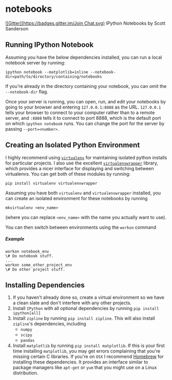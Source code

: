 notebooks
=========
[![Gitter](https://badges.gitter.im/Join Chat.svg)](https://gitter.im/ssanderson/notebooks?utm_source=badge&utm_medium=badge&utm_campaign=pr-badge&utm_content=badge)
IPython Notebooks by Scott Sanderson

Running IPython Notebook
------------------------
Assuming you have the below dependencies installed, you can run a local
notebook server by running:
```
ipython notebook --matplotlib=inline --notebook-dir=path/to/directory/containing/notebooks
```
If you're already in the directory containing your notebook, you can omit the `--notebook-dir` flag.


Once your server is running, you can open, run, and edit your notebooks by going to your browser and
entering `127.0.0.1:8888` as the URL. `127.0.0.1` tells your browser to connect to your computer rather
than to a remote server, and `:8888` tells it to connect to port 8888, which is the default port on which
`ipython notebook` runs.  You can change the port for the server by passing `--port=<number>`.

Creating an Isolated Python Environment
---------------------------------------
I highly recommend using [`virtualenv`](https://pypi.python.org/pypi/virtualenv)
for maintaining isolated python installs for particular projects.  I also use
the excellent [`virtualenvwrapper`](http://virtualenvwrapper.readthedocs.org/en/latest/)
library, which provides a nicer interface for displaying and switching between
virtualenvs.  You can get both of these modules by running:
```
pip install virtualenv virtualenvwrapper
```
Assuming you have both `virtualenv` and `virtualenvwrapper` installed, you can
create an isolated environment for these notebooks by running
```
mkvirtualenv <env_name>
```
(where you can replace `<env_name>` with the name you actually want to use).

You can then switch between environments using the `workon` command
##### Example
```
workon notebook_env
\# Do notebook stuff.
...
workon some_other_project_env
\# Do other project stuff.
```

Installing Dependencies
-----------------------

1. If you haven't already done so, create a virtual environment so we 
   have a clean slate and don't interfere with any other projects.
2. Install `IPython` with all optional dependencies by running
   `pip install ipython[all]`
3. Install `zipline` by running `pip install zipline`.  This will also install `zipline`'s 
   dependencies, including
   - `numpy`
   - `scipy`
   - `pandas`
4. Install `matplotlib` by running `pip install matplotlib`.  If this is your first time installing 
   `matplotlib`, you may get errors complaining that you're missing certain C libraries.  If you're on
   `OSX` I recommend [Homebrew](http://brew.sh/) for installing these dependencies.  It provides an
   interface similar to package managers like `apt-get` or `yum` that you might use on a Linux
   distribution.
